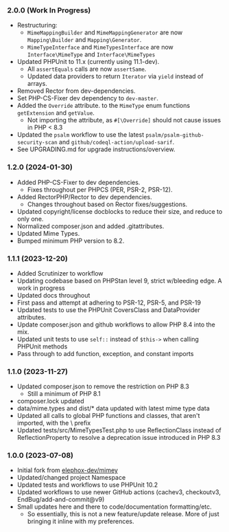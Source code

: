 ### 2.0.0 (Work In Progress)

  * Restructuring:
    * `MimeMappingBuilder` and `MimeMappingGenerator` are now `Mapping\Builder` and `Mapping\Generator`.
    * `MimeTypeInterface` and `MimeTypesInterface` are now `Interface\MimeType` and `Interface\MimeTypes`
  * Updated PHPUnit to 11.x (currently using 11.1-dev).
    * All `assertEquals` calls are now `assertSame`.
    * Updated data providers to return `Iterator` via `yield` instead of arrays.
  * Removed Rector from dev-dependencies.
  * Set PHP-CS-Fixer dev dependency to `dev-master`.
  * Added the `Override` attribute. to the `MimeType` enum functions `getExtension` and `getValue`.
    * Not importing the attribute, as `#[\Override]` should not cause issues in PHP < 8.3
  * Updated the `psalm` workflow to use the latest `psalm/psalm-github-security-scan` and `github/codeql-action/upload-sarif`. 
  * See UPGRADING.md for upgrade instructions/overview.

### 1.2.0 (2024-01-30)

  * Added PHP-CS-Fixer to dev dependencies.
    * Fixes throughout per PHPCS (PER, PSR-2, PSR-12).
  * Added RectorPHP/Rector to dev dependencies.
    * Changes throughout based on Rector fixes/suggestions.
  * Updated copyright/license docblocks to reduce their size, and reduce to only one.
  * Normalized composer.json and added .gitattributes.
  * Updated Mime Types.
  * Bumped minimum PHP version to 8.2.

### 1.1.1 (2023-12-20)

  * Added Scrutinizer to workflow
  * Updating codebase based on PHPStan level 9, strict w/bleeding edge. A work in progress
  * Updated docs throughout
  * First pass and attempt at adhering to PSR-12, PSR-5, and PSR-19
  * Updated tests to use the PHPUnit CoversClass and DataProvider attributes.
  * Update composer.json and github workflows to allow PHP 8.4 into the mix.
  * Updated unit tests to use `self::` instead of `$this->` when calling PHPUnit methods
  * Pass through to add function, exception, and constant imports

### 1.1.0 (2023-11-27)

  * Updated composer.json to remove the restriction on PHP 8.3
    * Still a minimum of PHP 8.1
  * composer.lock updated
  * data/mime.types and dist/* data updated with latest mime type data
  * Updated all calls to global PHP functions and classes, that aren't imported, with the \ prefix
  * Updated tests/src/MimeTypesTest.php to use ReflectionClass instead of ReflectionProperty to resolve a deprecation issue introduced in PHP 8.3

### 1.0.0 (2023-07-08)

  * Initial fork from [elephox-dev/mimey](https://github.com/elephox-dev/mimey)
  * Updated/changed project Namespace
  * Updated tests and workflows to use PHPUnit 10.2
  * Updated workflows to use newer GitHub actions (cachev3, checkoutv3, EndBug/add-and-commit@v9)
  * Small updates here and there to code/documentation formatting/etc.
    * So essentially, this is not a new feature/update release. More of just bringing it inline with my preferences.
